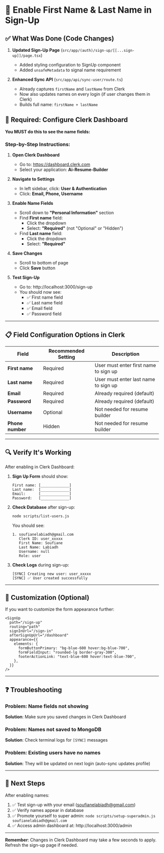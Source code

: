 # 📝 Enable First Name & Last Name in Sign-Up

## ✅ What Was Done (Code Changes)

1. **Updated Sign-Up Page** (`src/app/(auth)/sign-up/[[...sign-up]]/page.tsx`)

   - Added styling configuration to SignUp component
   - Added `unsafeMetadata` to signal name requirement

2. **Enhanced Sync API** (`src/app/api/sync-user/route.ts`)
   - Already captures `firstName` and `lastName` from Clerk
   - Now also updates names on every login (if user changes them in Clerk)
   - Builds full name: `firstName + lastName`

## 🎯 Required: Configure Clerk Dashboard

**You MUST do this to see the name fields:**

### Step-by-Step Instructions:

1. **Open Clerk Dashboard**

   - Go to: https://dashboard.clerk.com
   - Select your application: **Ai-Resume-Builder**

2. **Navigate to Settings**

   - In left sidebar, click: **User & Authentication**
   - Click: **Email, Phone, Username**

3. **Enable Name Fields**

   - Scroll down to **"Personal Information"** section
   - Find **First name** field:
     - Click the dropdown
     - Select: **"Required"** (not "Optional" or "Hidden")
   - Find **Last name** field:
     - Click the dropdown
     - Select: **"Required"**

4. **Save Changes**

   - Scroll to bottom of page
   - Click **Save** button

5. **Test Sign-Up**
   - Go to: http://localhost:3000/sign-up
   - You should now see:
     - ✅ First name field
     - ✅ Last name field
     - ✅ Email field
     - ✅ Password field

---

## 📋 Field Configuration Options in Clerk

| Field            | Recommended Setting | Description                           |
| ---------------- | ------------------- | ------------------------------------- |
| **First name**   | Required            | User must enter first name to sign up |
| **Last name**    | Required            | User must enter last name to sign up  |
| **Email**        | Required            | Already required (default)            |
| **Password**     | Required            | Already required (default)            |
| **Username**     | Optional            | Not needed for resume builder         |
| **Phone number** | Hidden              | Not needed for resume builder         |

---

## 🔍 Verify It's Working

After enabling in Clerk Dashboard:

1. **Sign Up Form** should show:

   ```
   First name: [_____________]
   Last name:  [_____________]
   Email:      [_____________]
   Password:   [_____________]
   ```

2. **Check Database** after sign-up:

   ```bash
   node scripts/list-users.js
   ```

   You should see:

   ```
   1. soufianelabiadh@gmail.com
      Clerk ID: user_xxxxx
      First Name: Soufiane
      Last Name: Labiadh
      Username: null
      Role: user
   ```

3. **Check Logs** during sign-up:
   ```
   [SYNC] Creating new user: user_xxxxx
   [SYNC] ✅ User created successfully
   ```

---

## 🎨 Customization (Optional)

If you want to customize the form appearance further:

```tsx
<SignUp
  path="/sign-up"
  routing="path"
  signInUrl="/sign-in"
  afterSignUpUrl="/dashboard"
  appearance={{
    elements: {
      formButtonPrimary: "bg-blue-600 hover:bg-blue-700",
      formFieldInput: "rounded-lg border-gray-300",
      footerActionLink: "text-blue-600 hover:text-blue-700",
    },
  }}
/>
```

---

## ❓ Troubleshooting

### Problem: Name fields not showing

**Solution**: Make sure you saved changes in Clerk Dashboard

### Problem: Names not saved to MongoDB

**Solution**: Check terminal logs for `[SYNC]` messages

### Problem: Existing users have no names

**Solution**: They will be updated on next login (auto-sync updates profile)

---

## 🚀 Next Steps

After enabling names:

1. ✅ Test sign-up with your email (soufianelabiadh@gmail.com)
2. ✅ Verify names appear in database
3. ✅ Promote yourself to super admin: `node scripts/setup-superadmin.js soufianelabiadh@gmail.com`
4. ✅ Access admin dashboard at: http://localhost:3000/admin

---

**Remember**: Changes in Clerk Dashboard may take a few seconds to apply. Refresh the sign-up page if needed.
